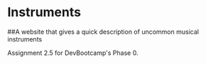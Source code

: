# Instruments

##A website that gives a quick description of uncommon musical instruments

Assignment 2.5 for DevBootcamp's Phase 0.
